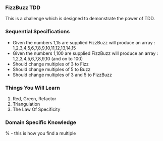 ### FizzBuzz TDD

This is a challenge which is designed to demonstrate the power of TDD.

### Sequential Specifications

- Given the numbers 1,15 are supplied FizzBuzz will produce an array : 1,2,3,4,5,6,7,8,9,10,11,12,13,14,15
- Given the numbers 1,100 are supplied FizzBuzz will produce an array : 1,2,3,4,5,6,7,8,9,10 (and on to 100)
- Should change multiples of 3 to Fizz
- Should change multiples of 5 to Buzz
- Should change multiples of 3 and 5 to FizzBuzz

### Things You Will Learn

1. Red, Green, Refactor
2. Triangulation
3. The Law Of Specificity

### Domain Specific Knowledge

% - this is how you find a multiple

